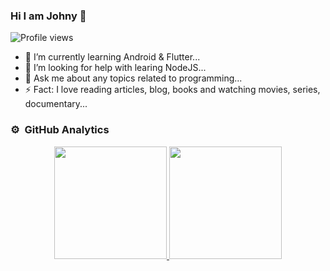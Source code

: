 ### Hi I am Johny 👋

![Profile views](https://gpvc.arturio.dev/ihjohny)

- 🌱 I’m currently learning Android & Flutter...
- 🤔 I’m looking for help with learing NodeJS...
- 💬 Ask me about any topics related to programming...
- ⚡ Fact: I love reading articles, blog, books and watching movies, series, documentary...


### ⚙️ &nbsp;GitHub Analytics

<p align="center">
<a href="https://github.com/ihjohny">
  <img height="180em" src="https://github-readme-stats-eight-theta.vercel.app/api?username=ihjohny&show_icons=true&theme=vue-dark&include_all_commits=true&count_private=true" />
  <img height="180em" src="https://github-readme-stats-eight-theta.vercel.app/api/top-langs/?username=ihjohny&layout=compact&theme=vue-dark" />
</a>
</p>
